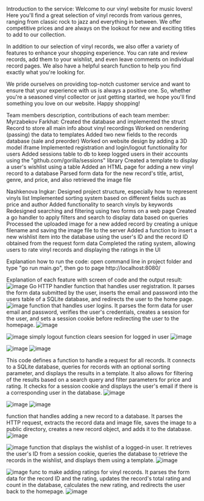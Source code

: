 Introduction to the service:
Welcome to our vinyl website for music lovers! Here you'll find a great selection of vinyl records from various genres, ranging from classic rock to jazz and everything in between. We offer competitive prices and are always on the lookout for new and exciting titles to add to our collection.

In addition to our selection of vinyl records, we also offer a variety of features to enhance your shopping experience. You can rate and review records, add them to your wishlist, and even leave comments on individual record pages. We also have a helpful search function to help you find exactly what you're looking for.

We pride ourselves on providing top-notch customer service and want to ensure that your experience with us is always a positive one. So, whether you're a seasoned vinyl collector or just getting started, we hope you'll find something you love on our website. Happy shopping!

Team members description, contributions of each team member:
Myrzabekov Farkhat:
Created the database and implemented the struct Record to store all main info about vinyl recordings
Worked on rendering (passing) the data to templates
Added two new fields to the records database (sale and preorder)
Worked on website design by adding a 3D model iframe
Implemented registration and login/logout functionality for users
Added sessions table to db to keep logged users in their accounts using the "github.com/gorilla/sessions" library
Created a template to display a user's wishlist using a table
Added an HTML page for adding a new vinyl record to a database
Parsed form data for the new record's title, artist, genre, and price, and also retrieved the image file

Nashkenova Ingkar:
Designed project structure, especially how to represent vinyls list
Implemented sorting system based on different fields such as price and author
Added functionality to search vinyls by keywords
Redesigned searching and filtering using two forms on a web page
Created a go handler to apply filters and search to display data based on queries
Processed the uploaded image for a new added record by creating a unique filename and saving the image file to the server
Added a function to insert a new wishlist item into the database using the user's ID and the record ID obtained from the request form data
Completed the rating system, allowing users to rate vinyl records and displaying the ratings in the UI

Explanation how to run the code:
open command line in project folder and type "go run main.go", then go to page http://localhost:8080/

Explanation of each feature with screen of code and the output result:
![image](https://user-images.githubusercontent.com/91084290/226188179-a7365ec0-6cc9-4ffb-acc0-992bc89048fb.png)
Go HTTP handler function that handles user registration. It parses the form data submitted by the user, inserts the email and password into the users table of a SQLite database, and redirects the user to the home page.
![image](https://user-images.githubusercontent.com/91084290/226188345-e07fca6b-923a-4682-90f7-f6ce0b222fd0.png)
function that handles user logins. It parses the form data for user email and password, verifies the user's credentials, creates a session for the user, and sets a session cookie before redirecting the user to the homepage.
![image](https://user-images.githubusercontent.com/91084290/226188861-17a3aeff-c215-4fa8-bec2-13ba8ce671ff.png)


![image](https://user-images.githubusercontent.com/91084290/226188413-99a4be18-f0b6-4b39-9345-d0e5e08d94aa.png)
simply logout function clears seesion for logged in user
![image](https://user-images.githubusercontent.com/91084290/226188893-b36409ea-e181-4a4e-992b-0cb66421b994.png)

![image](https://user-images.githubusercontent.com/91084290/226188604-8d78b5bc-6b34-4c12-bafb-1cbc0d105ce9.png)
![image](https://user-images.githubusercontent.com/91084290/226188616-a4921a02-da07-4323-970e-9be38f895891.png)

This code defines a function to handle a request for all records. It connects to a SQLite database, queries for records with an optional sorting parameter, and displays the results in a template. It also allows for filtering of the results based on a search query and filter parameters for price and rating. It checks for a session cookie and displays the user's email if there is a corresponding user in the database.
![image](https://user-images.githubusercontent.com/91084290/226188913-b93b2bad-2639-4490-b095-89f2c56393e9.png)



![image](https://user-images.githubusercontent.com/91084290/226188707-298250ff-4519-405d-bea7-260a90338e57.png)
![image](https://user-images.githubusercontent.com/91084290/226188720-c31523b5-b000-42e4-914a-83f0446b3a79.png)

function that handles adding a new record to a database. It parses the HTTP request, extracts the record data and image file, saves the image to a public directory, creates a new record object, and adds it to the database. 
![image](https://user-images.githubusercontent.com/91084290/226188930-3624a632-99dc-462e-8364-96109d545236.png)



![image](https://user-images.githubusercontent.com/91084290/226188801-4afe37fd-4bf5-4425-a605-78dcb764ef57.png)
function that displays the wishlist of a logged-in user. It retrieves the user's ID from a session cookie, queries the database to retrieve the records in the wishlist, and displays them using a template.
![image](https://user-images.githubusercontent.com/91084290/226188950-34fea145-88f8-4d7a-83bb-70627cb2a5e7.png)

![image](https://user-images.githubusercontent.com/91084290/226189136-18bfbaf6-f0ac-4fcc-8ba0-94fe9d0d5fb6.png)
func to make adding ratings for vinyl records. It parses the form data for the record ID and the rating, updates the record's total rating and count in the database, calculates the new rating, and redirects the user back to the homepage.
![image](https://user-images.githubusercontent.com/91084290/226189186-627a58be-bda5-48e0-9915-82c34c69ff24.png)





